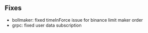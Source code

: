## Fixes

- bollmaker: fixed timeInForce issue for binance limit maker order
- grpc: fixed user data subscription

